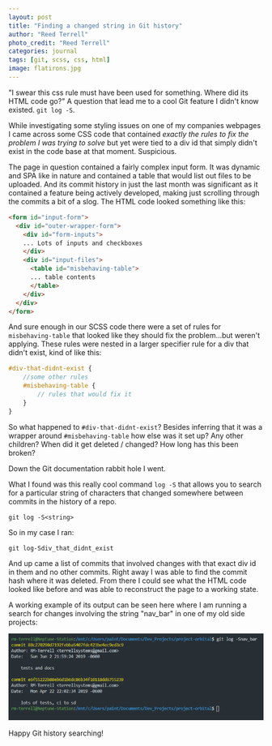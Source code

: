 ```yaml
---
layout: post
title: "Finding a changed string in Git history"
author: "Reed Terrell"
photo_credit: "Reed Terrell"
categories: journal
tags: [git, scss, css, html]
image: flatirons.jpg
---
```


"I swear this css rule must have been used for something. Where did its HTML code go?" A question that lead me to a cool Git feature I didn't know existed. `git log -S`.

While investigating some styling issues on one of my companies webpages I came across some CSS code that contained _exactly the rules to fix the problem I was trying to solve_ but yet were tied to a div id that simply didn't exist in the code base at that moment. Suspicious.

The page in question contained a fairly complex input form. It was dynamic and SPA like in nature and contained a table that would list out files to be uploaded. And its commit history in just the last month was significant as it contained a feature being actively developed, making just scrolling through the commits a bit of a slog. The HTML code looked something like this:

```HTML
<form id="input-form">
  <div id="outer-wrapper-form">
    <div id="form-inputs">
    ... Lots of inputs and checkboxes
    </div>
    <div id="input-files">
      <table id="misbehaving-table">
      ... table contents
      </table>
    </div>
  </div>
</form>
```

And sure enough in our SCSS code there were a set of rules for `misbehaving-table` that looked like they should fix the problem...but weren't applying. These rules were nested in a larger specifier rule for a div that didn't exist, kind of like this:

```scss
#div-that-didnt-exist {
    //some other rules
    #misbehaving-table {
        // rules that would fix it
    }
}
```

So what happened to `#div-that-didnt-exist`? Besides inferring that it was a wrapper around `#misbehaving-table` how else was it set up? Any other children? When did it get deleted / changed? How long has this been broken?

Down the Git documentation rabbit hole I went.

What I found was this really cool command `log -S` that allows you to search for a particular string of characters that changed somewhere between commits in the history of a repo.

```console
git log -S<string>
```

So in my case I ran:

```console
git log-Sdiv_that_didnt_exist
```

And up came a list of commits that involved changes with that exact div id in them and no other commits. Right away I was able to find the commit hash where it was deleted. From there I could see what the HTML code looked like before and was able to reconstruct the page to a working state.

A working example of its output can be seen here where I am running a search for changes involving the string "nav_bar" in one of my old side projects:

![git](/assets/img/finding-changed-strings-in-git/git_log_s.png)

Happy Git history searching!
